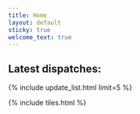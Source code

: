 ```yaml
---
title: Home
layout: default
sticky: true
welcome_text: true
---
```


## Latest dispatches:
{% include update_list.html limit=5 %}

{% include tiles.html %}
